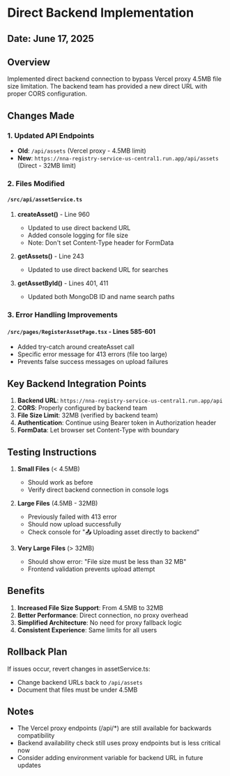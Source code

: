 # Direct Backend Implementation

## Date: June 17, 2025

## Overview
Implemented direct backend connection to bypass Vercel proxy 4.5MB file size limitation. The backend team has provided a new direct URL with proper CORS configuration.

## Changes Made

### 1. Updated API Endpoints
- **Old**: `/api/assets` (Vercel proxy - 4.5MB limit)
- **New**: `https://nna-registry-service-us-central1.run.app/api/assets` (Direct - 32MB limit)

### 2. Files Modified

#### `/src/api/assetService.ts`
1. **createAsset()** - Line 960
   - Updated to use direct backend URL
   - Added console logging for file size
   - Note: Don't set Content-Type header for FormData

2. **getAssets()** - Line 243
   - Updated to use direct backend URL for searches

3. **getAssetById()** - Lines 401, 411
   - Updated both MongoDB ID and name search paths

### 3. Error Handling Improvements

#### `/src/pages/RegisterAssetPage.tsx` - Lines 585-601
- Added try-catch around createAsset call
- Specific error message for 413 errors (file too large)
- Prevents false success messages on upload failures

## Key Backend Integration Points

1. **Backend URL**: `https://nna-registry-service-us-central1.run.app/api`
2. **CORS**: Properly configured by backend team
3. **File Size Limit**: 32MB (verified by backend team)
4. **Authentication**: Continue using Bearer token in Authorization header
5. **FormData**: Let browser set Content-Type with boundary

## Testing Instructions

1. **Small Files** (< 4.5MB)
   - Should work as before
   - Verify direct backend connection in console logs

2. **Large Files** (4.5MB - 32MB)
   - Previously failed with 413 error
   - Should now upload successfully
   - Check console for "📤 Uploading asset directly to backend"

3. **Very Large Files** (> 32MB)
   - Should show error: "File size must be less than 32 MB"
   - Frontend validation prevents upload attempt

## Benefits

1. **Increased File Size Support**: From 4.5MB to 32MB
2. **Better Performance**: Direct connection, no proxy overhead
3. **Simplified Architecture**: No need for proxy fallback logic
4. **Consistent Experience**: Same limits for all users

## Rollback Plan

If issues occur, revert changes in assetService.ts:
- Change backend URLs back to `/api/assets`
- Document that files must be under 4.5MB

## Notes

- The Vercel proxy endpoints (/api/*) are still available for backwards compatibility
- Backend availability check still uses proxy endpoints but is less critical now
- Consider adding environment variable for backend URL in future updates